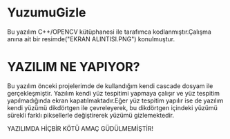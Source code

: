 # YuzumuGizle
Bu yazılım C++/OPENCV kütüphanesi ile tarafımca kodlanmıştır.Çalışma anına ait bir resimde("EKRAN ALINTISI.PNG")  konulmuştur.
# YAZILIM NE YAPIYOR? 

Bu yazılım önceki projelerimde de kullandığım kendi cascade dosyam ile gerçekleşmiştir.
Yazılım kendi yüz tespitimi yapmaya çalışır ve yüz tespitim yapılmadığında ekran kapatılmaktadır.Eğer yüz tespitim yapılır ise de
yazılım kendi yüzümü dikdörtgen ile çevreleyerek, bu dikdörtgen içindeki yüzümü sürekli farklı piksellerle değiştirerek yüzümü gizlemektedir.

YAZILIMDA HİÇBİR KÖTÜ AMAÇ GÜDÜLMEMİŞTİR!
